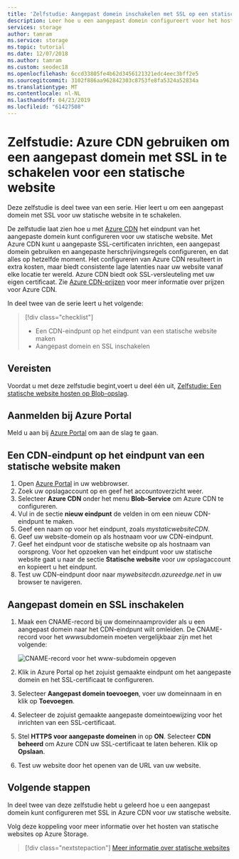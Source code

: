 ```yaml
---
title: 'Zelfstudie: Aangepast domein inschakelen met SSL op een statische website met behulp van Azure CDN - Azure Storage'
description: Leer hoe u een aangepast domein configureert voor het hosten van statische websites.
services: storage
author: tamram
ms.service: storage
ms.topic: tutorial
ms.date: 12/07/2018
ms.author: tamram
ms.custom: seodec18
ms.openlocfilehash: 6ccd33805fe4b62d3456121321edc4eec3bff2e5
ms.sourcegitcommit: 3102f886aa962842303c8753fe8fa5324a52834a
ms.translationtype: MT
ms.contentlocale: nl-NL
ms.lasthandoff: 04/23/2019
ms.locfileid: "61427508"
---
```

# <a name="tutorial-use-azure-cdn-to-enable-a-custom-domain-with-ssl-for-a-static-website"></a>Zelfstudie: Azure CDN gebruiken om een aangepast domein met SSL in te schakelen voor een statische website

Deze zelfstudie is deel twee van een serie. Hier leert u om een aangepast domein met SSL voor uw statische website in te schakelen. 

De zelfstudie laat zien hoe u met [Azure CDN](../../cdn/cdn-overview.md) het eindpunt van het aangepaste domein kunt configureren voor uw statische website. Met Azure CDN kunt u aangepaste SSL-certificaten inrichten, een aangepast domein gebruiken en aangepaste herschrijvingsregels configureren, en dat alles op hetzelfde moment. Het configureren van Azure CDN resulteert in extra kosten, maar biedt consistente lage latenties naar uw website vanaf elke locatie ter wereld. Azure CDN biedt ook SSL-versleuteling met uw eigen certificaat. Zie [Azure CDN-prijzen](https://azure.microsoft.com/pricing/details/cdn/) voor meer informatie over prijzen voor Azure CDN.

In deel twee van de serie leert u het volgende:

> [!div class="checklist"]
> * Een CDN-eindpunt op het eindpunt van een statische website maken
> * Aangepast domein en SSL inschakelen

## <a name="prerequisites"></a>Vereisten

Voordat u met deze zelfstudie begint,voert u deel één uit, [Zelfstudie: Een statische website hosten op Blob-opslag](storage-blob-static-website-host.md). 

## <a name="sign-in-to-the-azure-portal"></a>Aanmelden bij Azure Portal

Meld u aan bij [Azure Portal](https://portal.azure.com/) om aan de slag te gaan.

## <a name="create-a-cdn-endpoint-on-the-static-website-endpoint"></a>Een CDN-eindpunt op het eindpunt van een statische website maken

1. Open [Azure Portal](https://portal.azure.com/) in uw webbrowser. 
1. Zoek uw opslagaccount op en geef het accountoverzicht weer.
1. Selecteer **Azure CDN** onder het menu **Blob-Service** om Azure CDN te configureren.
1. Vul in de sectie **nieuw eindpunt** de velden in om een nieuw CDN-eindpunt te maken.
1. Geef een naam op voor het eindpunt, zoals *mystaticwebsiteCDN*.
1. Geef uw website-domein op als hostnaam voor uw CDN-eindpunt.
1. Geef het eindpunt voor de statische website op als hostnaam van oorsprong. Voor het opzoeken van het eindpunt voor uw statische website gaat u naar de sectie **Statische website** voor uw opslagaccount en kopieert u het eindpunt. 
1. Test uw CDN-eindpunt door naar *mywebsitecdn.azureedge.net* in uw browser te navigeren.

## <a name="enable-custom-domain-and-ssl"></a>Aangepast domein en SSL inschakelen

1. Maak een CNAME-record bij uw domeinnaamprovider als u een aangepast domein naar het CDN-eindpunt wilt omleiden. De CNAME-record voor het *www*subdomein moeten vergelijkbaar zijn met het volgende:

    ![CNAME-record voor het www-subdomein opgeven](media/storage-blob-static-website-custom-domain/subdomain-cname-record.png)

1. Klik in Azure Portal op het zojuist gemaakte eindpunt om het aangepaste domein en het SSL-certificaat te configureren.
1. Selecteer **Aangepast domein toevoegen**, voer uw domeinnaam in en klik op **Toevoegen**.
1. Selecteer de zojuist gemaakte aangepaste domeintoewijzing voor het inrichten van een SSL-certificaat.
1. Stel **HTTPS voor aangepaste domeinen** in op **ON**. Selecteer **CDN beheerd** om Azure CDN uw SSL-certificaat te laten beheren. Klik op **Opslaan**.
1. Test uw website door het openen van de URL van uw website.

## <a name="next-steps"></a>Volgende stappen

In deel twee van deze zelfstudie hebt u geleerd hoe u een aangepast domein kunt configureren met SSL in Azure CDN voor uw statische website.

Volg deze koppeling voor meer informatie over het hosten van statische websites op Azure Storage.

> [!div class="nextstepaction"]
> [Meer informatie over statische websites](storage-blob-static-website.md)
